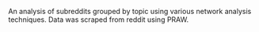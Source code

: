 An analysis of subreddits grouped by topic using various network analysis techniques. Data was scraped from reddit using PRAW. 
